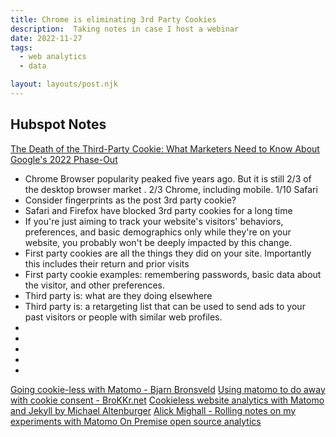 ```yaml
---
title: Chrome is eliminating 3rd Party Cookies
description:  Taking notes in case I host a webinar
date: 2022-11-27
tags:
  - web analytics
  - data

layout: layouts/post.njk
---
```


## Hubspot Notes
[The Death of the Third-Party Cookie: What Marketers Need to Know About Google's 2022 Phase-Out](https://blog.hubspot.com/marketing/third-party-cookie-phase-out)
* Chrome Browser popularity peaked five years ago.  But it is still 2/3 of the desktop browser market .  2/3 Chrome, including mobile. 1/10 Safari
* Consider fingerprints as the post 3rd party cookie?
* Safari and Firefox have blocked 3rd party cookies for a long time
* If you're just aiming to track your website's visitors' behaviors, preferences, and basic demographics only while they're on your website, you probably won't be deeply impacted by this change.
* First party cookies are all the things they did on your site. Importantly this includes their return and prior visits
* First party cookie examples: remembering passwords, basic data about the visitor, and other preferences.
* Third party is: what are they doing elsewhere
* Third party is: a retargeting list that can be used to send ads to your past visitors or people with similar web profiles.
* 
* 
* 
* 
* 

[Going cookie-less with Matomo - Bjarn Bronsveld](https://bjarn.dev/blog/article/going-cookie-less-with-matomo)
[Using matomo to do away with cookie consent - BroKKr.net](https://brokkr.net/2021/11/21/using-matomo-to-do-away-with-the-cookie-consent-banner/)
[Cookieless website analytics with Matomo and Jekyll by Michael Altenburger](https://www.altenburger.io/posts/matomo_non_cookie/)
[Alick Mighall - Rolling notes on my experiments with Matomo On Premise open source analytics](https://medium.com/miggle/matomo-notes-a8ee07bb5559)
[]()
[]()
